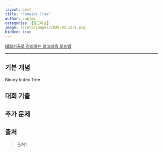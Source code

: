 ```yaml
---
layout: post
title: "Fenwick Tree"
author: cupjoo
categories: [알고리즘]
image: assets/images/2020-02-13/1.png
hidden: true
---
```


[대회기출로 정리하는 알고리즘 로드맵](https://cupjoo.github.io/대회기출로-정리하는-알고리즘-로드맵)

---

## 기본 개념

Binary Index Tree

## 대회 기출

## 추가 문제

## 출처

> 출처1
